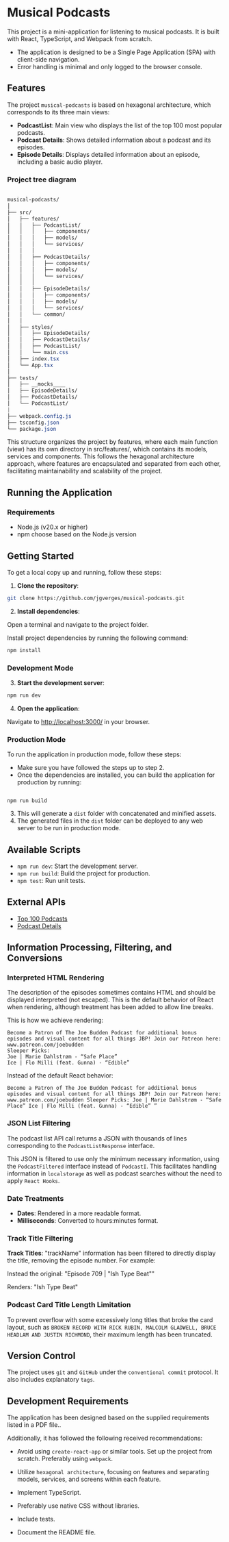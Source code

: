 # Musical Podcasts

This project is a mini-application for listening to musical podcasts. It is built with React, TypeScript, and Webpack from scratch.

- The application is designed to be a Single Page Application (SPA) with client-side navigation.
- Error handling is minimal and only logged to the browser console.

## Features

The project `musical-podcasts` is based on hexagonal architecture, which corresponds to its three main views:

- **PodcastList**: Main view who displays the list of the top 100 most popular podcasts.
- **Podcast Details**: Shows detailed information about a podcast and its episodes.
- **Episode Details**: Displays detailed information about an episode, including a basic audio player.

### Project tree diagram

```css

musical-podcasts/
│
├── src/
│   ├── features/
│   │   ├── PodcastList/
│   │   │   ├── components/
│   │   │   ├── models/
│   │   │   └── services/
│   │   │
│   │   ├── PodcastDetails/
│   │   │   ├── components/
│   │   │   ├── models/
│   │   │   └── services/
│   │   │
│   │   ├── EpisodeDetails/
│   │   │   ├── components/
│   │   │   ├── models/
│   │   │   └── services/
│   │   └── common/
│   │
│   ├── styles/
│   │   ├── EpisodeDetails/
│   │   ├── PodcastDetails/
│   │   ├── PodcastList/
│   │   └── main.css
│   ├── index.tsx
│   └── App.tsx
│
├── tests/
│   ├── __mocks____
│   ├── EpisodeDetails/
│   ├── PodcastDetails/
│   └── PodcastList/
|
├── webpack.config.js
├── tsconfig.json
└── package.json
```

This structure organizes the project by features, where each main function (view) has its own directory in src/features/, which contains its models, services and components. This follows the hexagonal architecture approach, where features are encapsulated and separated from each other, facilitating maintainability and scalability of the project.

## Running the Application

### Requirements

- Node.js (v20.x or higher)
- npm choose based on the Node.js version

## Getting Started

To get a local copy up and running, follow these steps:

1. **Clone the repository**:

```bash
git clone https://github.com/jgverges/musical-podcasts.git
```

2. **Install dependencies**:

Open a terminal and navigate to the project folder.

Install project dependencies by running the following command:

```bash
npm install
```

### Development Mode

3. **Start the development server**:

```bash
npm run dev
```

4. **Open the application**:

Navigate to [http://localhost:3000/](http://localhost:3000/) in your browser.

### Production Mode

To run the application in production mode, follow these steps:

- Make sure you have followed the steps up to step 2.
- Once the dependencies are installed, you can build the application for production by running:

```

npm run build

```

3. This will generate a `dist` folder with concatenated and minified assets.
4. The generated files in the `dist` folder can be deployed to any web server to be run in production mode.

## Available Scripts

- `npm run dev`: Start the development server.
- `npm run build`: Build the project for production.
- `npm test`: Run unit tests.

## External APIs

- [Top 100 Podcasts](https://itunes.apple.com/us/rss/toppodcasts/limit=100/genre=1310/json)
- [Podcast Details](https://itunes.apple.com/lookup?id=934552872&media=podcast&entity=podcastEpisode&limit=20)

## Information Processing, Filtering, and Conversions

### Interpreted HTML Rendering

The description of the episodes sometimes contains HTML and should be displayed interpreted (not escaped). This is the default behavior of React when rendering, although treatment has been added to allow line breaks.

This is how we achieve rendering:

```
Become a Patron of The Joe Budden Podcast for additional bonus episodes and visual content for all things JBP! Join our Patreon here: www.patreon.com/joebudden
Sleeper Picks:
Joe | Marie Dahlstrøm - “Safe Place”
Ice | Flo Milli (feat. Gunna) - “Edible”
```

Instead of the default React behavior:

```
Become a Patron of The Joe Budden Podcast for additional bonus episodes and visual content for all things JBP! Join our Patreon here: www.patreon.com/joebudden Sleeper Picks: Joe | Marie Dahlstrøm - “Safe Place” Ice | Flo Milli (feat. Gunna) - “Edible” ”
```

### JSON List Filtering

The podcast list API call returns a JSON with thousands of lines corresponding to the `PodcastListResponse` interface.

This JSON is filtered to use only the minimum necessary information, using the `PodcastFiltered` interface instead of `PodcastI`. This facilitates handling information in `localstorage` as well as podcast searches without the need to apply `React Hooks`.

### Date Treatments

- **Dates**: Rendered in a more readable format.
- **Milliseconds**: Converted to hours:minutes format.

### Track Title Filtering

**Track Titles**: "trackName" information has been filtered to directly display the title, removing the episode number. For example:

Instead the original: "Episode 709 | \"Ish Type Beat\""

Renders: "Ish Type Beat"

### Podcast Card Title Length Limitation

To prevent overflow with some excessively long titles that broke the card layout, such as `BROKEN RECORD WITH RICK RUBIN, MALCOLM GLADWELL, BRUCE HEADLAM AND JUSTIN RICHMOND`, their maximum length has been truncated.

## Version Control

The project uses `git` and `GitHub` under the `conventional commit` protocol. It also includes explanatory `tags`.

## Development Requirements

The application has been designed based on the supplied requirements listed in a PDF file..

Additionally, it has followed the following received recommendations:

- Avoid using `create-react-app` or similar tools. Set up the project from scratch. Preferably using `webpack`.

- Utilize `hexagonal architecture`, focusing on features and separating models, services, and screens within each feature.

- Implement TypeScript.

- Preferably use native CSS without libraries.

- Include tests.

- Document the README file.
